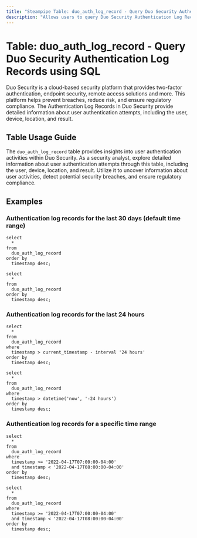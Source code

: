 ```yaml
---
title: "Steampipe Table: duo_auth_log_record - Query Duo Security Authentication Log Records using SQL"
description: "Allows users to query Duo Security Authentication Log Records, providing insights into user authentication activities and potential security breaches."
---
```


# Table: duo_auth_log_record - Query Duo Security Authentication Log Records using SQL

Duo Security is a cloud-based security platform that provides two-factor authentication, endpoint security, remote access solutions and more. This platform helps prevent breaches, reduce risk, and ensure regulatory compliance. The Authentication Log Records in Duo Security provide detailed information about user authentication attempts, including the user, device, location, and result.

## Table Usage Guide

The `duo_auth_log_record` table provides insights into user authentication activities within Duo Security. As a security analyst, explore detailed information about user authentication attempts through this table, including the user, device, location, and result. Utilize it to uncover information about user activities, detect potential security breaches, and ensure regulatory compliance.

## Examples

### Authentication log records for the last 30 days (default time range)

```sql+postgres
select
  *
from
  duo_auth_log_record
order by
  timestamp desc;
```

```sql+sqlite
select
  *
from
  duo_auth_log_record
order by
  timestamp desc;
```

### Authentication log records for the last 24 hours

```sql+postgres
select
  *
from
  duo_auth_log_record
where
  timestamp > current_timestamp - interval '24 hours'
order by
  timestamp desc;
```

```sql+sqlite
select
  *
from
  duo_auth_log_record
where
  timestamp > datetime('now', '-24 hours')
order by
  timestamp desc;
```

### Authentication log records for a specific time range

```sql+postgres
select
  *
from
  duo_auth_log_record
where
  timestamp >= '2022-04-17T07:00:00-04:00'
  and timestamp < '2022-04-17T08:00:00-04:00'
order by
  timestamp desc;
```

```sql+sqlite
select
  *
from
  duo_auth_log_record
where
  timestamp >= '2022-04-17T07:00:00-04:00'
  and timestamp < '2022-04-17T08:00:00-04:00'
order by
  timestamp desc;
```
